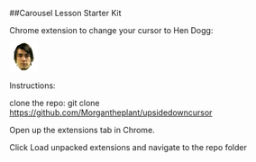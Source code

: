 ##Carousel Lesson Starter Kit

Chrome extension to change your cursor to Hen Dogg:

![screenshot](./hendogg.png)

Instructions:

clone the repo: git clone https://github.com/Morgantheplant/upsidedowncursor

Open up the extensions tab in Chrome.

Click Load unpacked extensions and navigate to the repo folder